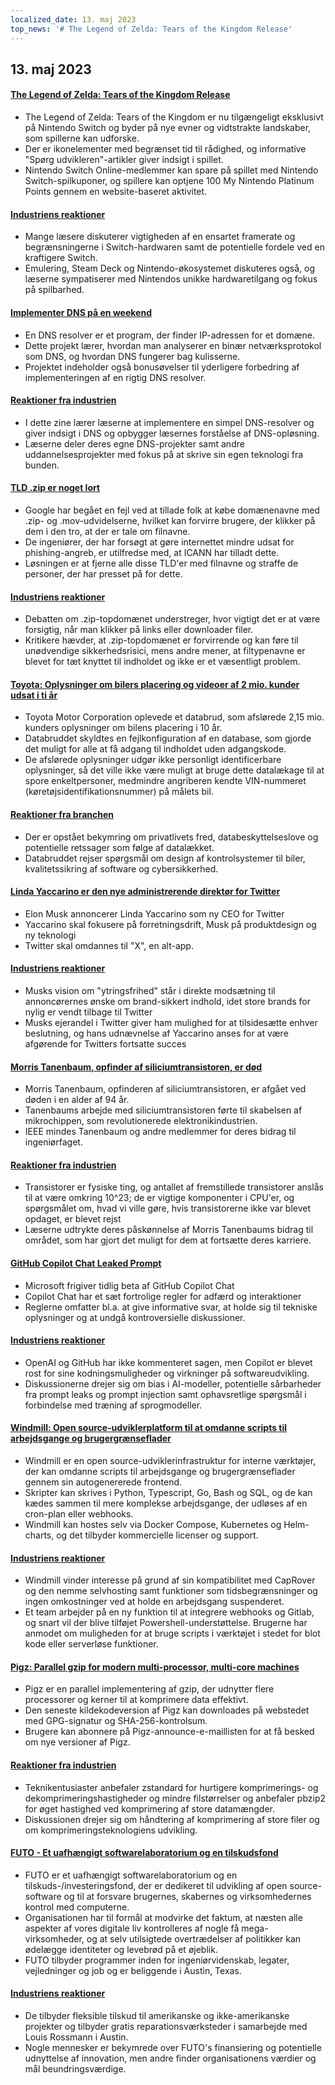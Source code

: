 ```yaml
---
localized_date: 13. maj 2023
top_news: '# The Legend of Zelda: Tears of the Kingdom Release'
---
```


## 13. maj 2023

#### [The Legend of Zelda: Tears of the Kingdom Release](https://www.zelda.com/tears-of-the-kingdom/)

- The Legend of Zelda: Tears of the Kingdom er nu tilgængeligt eksklusivt på Nintendo Switch og byder på nye evner og vidtstrakte landskaber, som spillerne kan udforske.
- Der er ikonelementer med begrænset tid til rådighed, og informative "Spørg udvikleren"-artikler giver indsigt i spillet.
- Nintendo Switch Online-medlemmer kan spare på spillet med Nintendo Switch-spilkuponer, og spillere kan optjene 100 My Nintendo Platinum Points gennem en website-baseret aktivitet.

#### [Industriens reaktioner](http://news.ycombinator.com/item?id=35912318)

- Mange læsere diskuterer vigtigheden af en ensartet framerate og begrænsningerne i Switch-hardwaren samt de potentielle fordele ved en kraftigere Switch.
- Emulering, Steam Deck og Nintendo-økosystemet diskuteres også, og læserne sympatiserer med Nintendos unikke hardwaretilgang og fokus på spilbarhed.

#### [Implementer DNS på en weekend](https://implement-dns.wizardzines.com/)

- En DNS resolver er et program, der finder IP-adressen for et domæne.
- Dette projekt lærer, hvordan man analyserer en binær netværksprotokol som DNS, og hvordan DNS fungerer bag kulisserne.
- Projektet indeholder også bonusøvelser til yderligere forbedring af implementeringen af en rigtig DNS resolver.

#### [Reaktioner fra industrien](http://news.ycombinator.com/item?id=35916064)

- I dette zine lærer læserne at implementere en simpel DNS-resolver og giver indsigt i DNS og opbygger læsernes forståelse af DNS-opløsning.
- Læserne deler deres egne DNS-projekter samt andre uddannelsesprojekter med fokus på at skrive sin egen teknologi fra bunden.

#### [TLD .zip er noget lort](https://financialstatement.zip/)

- Google har begået en fejl ved at tillade folk at købe domænenavne med .zip- og .mov-udvidelserne, hvilket kan forvirre brugere, der klikker på dem i den tro, at der er tale om filnavne.
- De ingeniører, der har forsøgt at gøre internettet mindre udsat for phishing-angreb, er utilfredse med, at ICANN har tilladt dette.
- Løsningen er at fjerne alle disse TLD'er med filnavne og straffe de personer, der har presset på for dette.

#### [Industriens reaktioner](http://news.ycombinator.com/item?id=35920336)

- Debatten om .zip-topdomænet understreger, hvor vigtigt det er at være forsigtig, når man klikker på links eller downloader filer.
- Kritikere hævder, at .zip-topdomænet er forvirrende og kan føre til unødvendige sikkerhedsrisici, mens andre mener, at filtypenavne er blevet for tæt knyttet til indholdet og ikke er et væsentligt problem.

#### [Toyota: Oplysninger om bilers placering og videoer af 2 mio. kunder udsat i ti år](https://www.bleepingcomputer.com/news/security/toyota-car-location-data-of-2-million-customers-exposed-for-ten-years/)

- Toyota Motor Corporation oplevede et databrud, som afslørede 2,15 mio. kunders oplysninger om bilens placering i 10 år.
- Databruddet skyldtes en fejlkonfiguration af en database, som gjorde det muligt for alle at få adgang til indholdet uden adgangskode.
- De afslørede oplysninger udgør ikke personligt identificerbare oplysninger, så det ville ikke være muligt at bruge dette datalækage til at spore enkeltpersoner, medmindre angriberen kendte VIN-nummeret (køretøjsidentifikationsnummer) på målets bil.

#### [Reaktioner fra branchen](http://news.ycombinator.com/item?id=35919133)

- Der er opstået bekymring om privatlivets fred, databeskyttelseslove og potentielle retssager som følge af datalækket.
- Databruddet rejser spørgsmål om design af kontrolsystemer til biler, kvalitetssikring af software og cybersikkerhed.

#### [Linda Yaccarino er den nye administrerende direktør for Twitter](https://twitter.com/elonmusk/status/1657050349608501249)

- Elon Musk annoncerer Linda Yaccarino som ny CEO for Twitter
- Yaccarino skal fokusere på forretningsdrift, Musk på produktdesign og ny teknologi
- Twitter skal omdannes til "X", en alt-app.

#### [Industriens reaktioner](http://news.ycombinator.com/item?id=35917912)

- Musks vision om "ytringsfrihed" står i direkte modsætning til annoncørernes ønske om brand-sikkert indhold, idet store brands for nylig er vendt tilbage til Twitter
- Musks ejerandel i Twitter giver ham mulighed for at tilsidesætte enhver beslutning, og hans udnævnelse af Yaccarino anses for at være afgørende for Twitters fortsatte succes

#### [Morris Tanenbaum, opfinder af siliciumtransistoren, er død](https://spectrum.ieee.org/in-memoriam-may-2023)

- Morris Tanenbaum, opfinderen af siliciumtransistoren, er afgået ved døden i en alder af 94 år.
- Tanenbaums arbejde med siliciumtransistoren førte til skabelsen af mikrochippen, som revolutionerede elektronikindustrien.
- IEEE mindes Tanenbaum og andre medlemmer for deres bidrag til ingeniørfaget.

#### [Reaktioner fra industrien](http://news.ycombinator.com/item?id=35920261)

- Transistorer er fysiske ting, og antallet af fremstillede transistorer anslås til at være omkring 10^23; de er vigtige komponenter i CPU'er, og spørgsmålet om, hvad vi ville gøre, hvis transistorerne ikke var blevet opdaget, er blevet rejst
- Læserne udtrykte deres påskønnelse af Morris Tanenbaums bidrag til området, som har gjort det muligt for dem at fortsætte deres karriere.

#### [GitHub Copilot Chat Leaked Prompt](https://twitter.com/marvinvonhagen/status/1657060506371346432)

- Microsoft frigiver tidlig beta af GitHub Copilot Chat
- Copilot Chat har et sæt fortrolige regler for adfærd og interaktioner
- Reglerne omfatter bl.a. at give informative svar, at holde sig til tekniske oplysninger og at undgå kontroversielle diskussioner.

#### [Industriens reaktioner](http://news.ycombinator.com/item?id=35921375)

- OpenAI og GitHub har ikke kommenteret sagen, men Copilot er blevet rost for sine kodningsmuligheder og virkninger på softwareudvikling.
- Diskussionerne drejer sig om bias i AI-modeller, potentielle sårbarheder fra prompt leaks og prompt injection samt ophavsretlige spørgsmål i forbindelse med træning af sprogmodeller.

#### [Windmill: Open source-udviklerplatform til at omdanne scripts til arbejdsgange og brugergrænseflader](https://github.com/windmill-labs/windmill)

- Windmill er en open source-udviklerinfrastruktur for interne værktøjer, der kan omdanne scripts til arbejdsgange og brugergrænseflader gennem sin autogenererede frontend.
- Skripter kan skrives i Python, Typescript, Go, Bash og SQL, og de kan kædes sammen til mere komplekse arbejdsgange, der udløses af en cron-plan eller webhooks.
- Windmill kan hostes selv via Docker Compose, Kubernetes og Helm-charts, og det tilbyder kommercielle licenser og support.

#### [Industriens reaktioner](http://news.ycombinator.com/item?id=35920082)

- Windmill vinder interesse på grund af sin kompatibilitet med CapRover og den nemme selvhosting samt funktioner som tidsbegrænsninger og ingen omkostninger ved at holde en arbejdsgang suspenderet.
- Et team arbejder på en ny funktion til at integrere webhooks og Gitlab, og snart vil der blive tilføjet Powershell-understøttelse. Brugerne har anmodet om muligheden for at bruge scripts i værktøjet i stedet for blot kode eller serverløse funktioner.

#### [Pigz: Parallel gzip for modern multi-processor, multi-core machines](https://zlib.net/pigz/)

- Pigz er en parallel implementering af gzip, der udnytter flere processorer og kerner til at komprimere data effektivt.
- Den seneste kildekodeversion af Pigz kan downloades på webstedet med GPG-signatur og SHA-256-kontrolsum.
- Brugere kan abonnere på Pigz-announce-e-maillisten for at få besked om nye versioner af Pigz.

#### [Reaktioner fra industrien](http://news.ycombinator.com/item?id=35914447)

- Teknikentusiaster anbefaler zstandard for hurtigere komprimerings- og dekomprimeringshastigheder og mindre filstørrelser og anbefaler pbzip2 for øget hastighed ved komprimering af store datamængder.
- Diskussionen drejer sig om håndtering af komprimering af store filer og om komprimeringsteknologiens udvikling.

#### [FUTO - Et uafhængigt softwarelaboratorium og en tilskudsfond](https://futo.org/)

- FUTO er et uafhængigt softwarelaboratorium og en tilskuds-/investeringsfond, der er dedikeret til udvikling af open source-software og til at forsvare brugernes, skabernes og virksomhedernes kontrol med computerne.
- Organisationen har til formål at modvirke det faktum, at næsten alle aspekter af vores digitale liv kontrolleres af nogle få mega-virksomheder, og at selv utilsigtede overtrædelser af politikker kan ødelægge identiteter og levebrød på et øjeblik.
- FUTO tilbyder programmer inden for ingeniørvidenskab, legater, vejledninger og job og er beliggende i Austin, Texas.

#### [Industriens reaktioner](http://news.ycombinator.com/item?id=35911406)

- De tilbyder fleksible tilskud til amerikanske og ikke-amerikanske projekter og tilbyder gratis reparationsværksteder i samarbejde med Louis Rossmann i Austin.
- Nogle mennesker er bekymrede over FUTO's finansiering og potentielle udnyttelse af innovation, men andre finder organisationens værdier og mål beundringsværdige.
